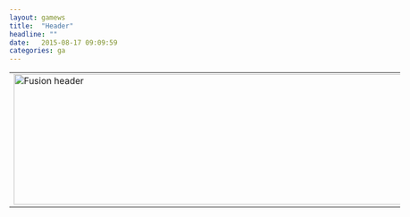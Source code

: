 ```yaml
---
layout: gamews
title:  "Header"
headline: ""
date:   2015-08-17 09:09:59
categories: ga
---
```

<table align="center" border="0" cellpadding="0" cellspacing="0" style="width: 700px;">
<tbody>
<tr>
<td><img alt="Fusion header" height="234" src="http://www.thearc.org/image/arc-of-ga-newsletter/header.jpg" width="700" /></td>
</tr>
</tbody>
</table>